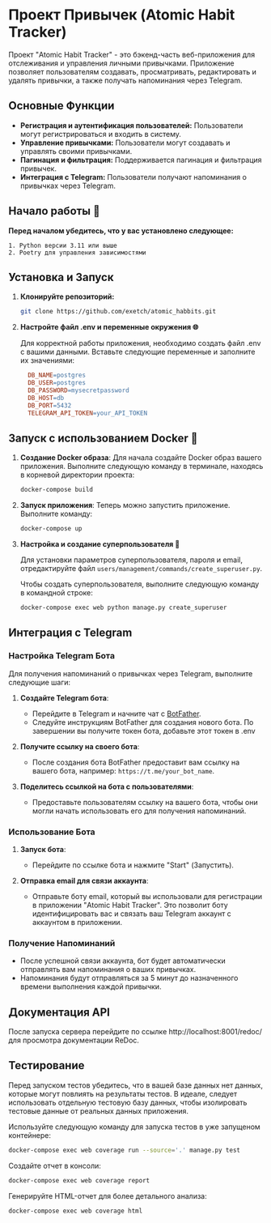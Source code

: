 # Проект Привычек (Atomic Habit Tracker)
Проект "Atomic Habit Tracker" - это бэкенд-часть веб-приложения для отслеживания и управления личными привычками. Приложение позволяет пользователям создавать, просматривать, редактировать и удалять привычки, а также получать напоминания через Telegram.

## Основные Функции

- **Регистрация и аутентификация пользователей:** Пользователи могут регистрироваться и входить в систему.
- **Управление привычками:** Пользователи могут создавать и управлять своими привычками.
- **Пагинация и фильтрация:** Поддерживается пагинация и фильтрация привычек.
- **Интеграция с Telegram:** Пользователи получают напоминания о привычках через Telegram.

## Начало работы 🚀

**Перед началом убедитесь, что у вас установлено следующее:**

    1. Python версии 3.11 или выше
    2. Poetry для управления зависимостями

## Установка и Запуск

1. **Клонируйте репозиторий:**

    ```bash
    git clone https://github.com/exetch/atomic_habbits.git
    ```


2. **Настройте файл .env и переменные окружения 🌐**

    Для корректной работы приложения, необходимо создать файл .env с вашими данными. Вставьте следующие переменные и заполните их значениями:

    ```makefile
      DB_NAME=postgres
      DB_USER=postgres
      DB_PASSWORD=mysecretpassword
      DB_HOST=db
      DB_PORT=5432
      TELEGRAM_API_TOKEN=your_API_TOKEN
    ```


## Запуск с использованием Docker 🐳

1. **Создание Docker образа**:
   Для начала создайте Docker образ вашего приложения. Выполните следующую команду в терминале, находясь в корневой директории проекта:
   ```bash
   docker-compose build
   ```
   
2. **Запуск приложения**:
   Теперь можно запустить приложение. Выполните команду:
   ```bash
   docker-compose up
   ```
3. **Настройка и создание суперпользователя 👤**

    Для установки параметров суперпользователя, пароля и email, отредактируйте файл `users/management/commands/create_superuser.py`.
    
    Чтобы создать суперпользователя, выполните следующую команду в командной строке:
    
    ```bash
    docker-compose exec web python manage.py create_superuser
    ```

## Интеграция с Telegram

### Настройка Telegram Бота

Для получения напоминаний о привычках через Telegram, выполните следующие шаги:

1. **Создайте Telegram бота**:
   - Перейдите в Telegram и начните чат с [BotFather](https://t.me/botfather).
   - Следуйте инструкциям BotFather для создания нового бота. По завершении вы получите токен бота, добавьте этот токен в .env

2. **Получите ссылку на своего бота**:
   - После создания бота BotFather предоставит вам ссылку на вашего бота, например: `https://t.me/your_bot_name`.

3. **Поделитесь ссылкой на бота с пользователями**:
   - Предоставьте пользователям ссылку на вашего бота, чтобы они могли начать использовать его для получения напоминаний.

### Использование Бота

1. **Запуск бота**:
   - Перейдите по ссылке бота и нажмите "Start" (Запустить).

2. **Отправка email для связи аккаунта**:
   - Отправьте боту email, который вы использовали для регистрации в приложении "Atomic Habit Tracker". Это позволит боту идентифицировать вас и связать ваш Telegram аккаунт с аккаунтом в приложении.

### Получение Напоминаний

- После успешной связи аккаунта, бот будет автоматически отправлять вам напоминания о ваших привычках.
- Напоминания будут отправляться за 5 минут до назначенного времени выполнения каждой привычки.
   
## Документация API

После запуска сервера перейдите по ссылке http://localhost:8001/redoc/ для просмотра документации ReDoc.

## Тестирование

Перед запуском тестов убедитесь, что в вашей базе данных нет данных, которые могут повлиять на результаты тестов. В идеале, следует использовать отдельную тестовую базу данных, чтобы изолировать тестовые данные от реальных данных приложения.

Используйте следующую команду для запуска тестов в уже запущеном контейнере:

```bash
docker-compose exec web coverage run --source='.' manage.py test

```
Создайте отчет в консоли:
```bash
docker-compose exec web coverage report
```
Генерируйте HTML-отчет для более детального анализа:

```bash
docker-compose exec web coverage html
```
